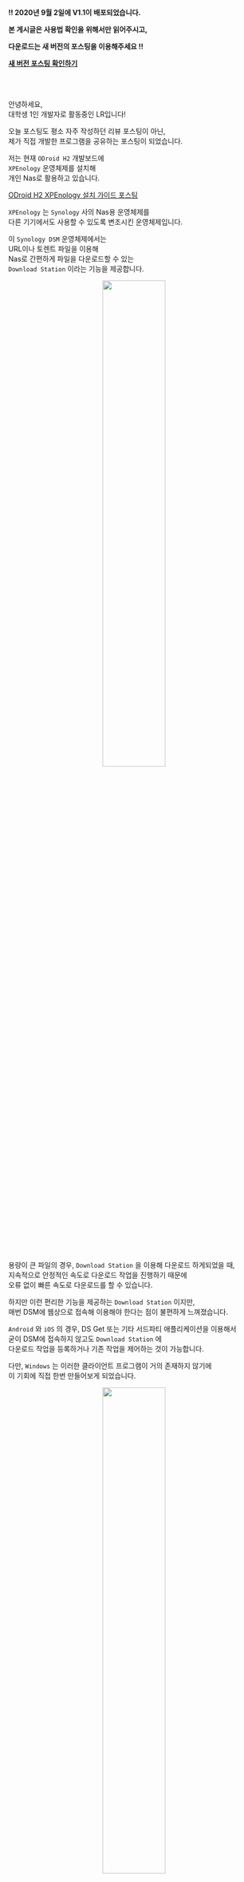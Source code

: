__!! 2020년 9월 2일에 V1.1이 배포되었습니다.__

__본 게시글은 사용법 확인을 위해서만 읽어주시고,__

__다운로드는 새 버전의 포스팅을 이용해주세요 !!__

__​<a href="https://blog-lr.defcon.or.kr/postview/200902-synology-downloadstation-client-new" target="_sub">새 버전 포스팅 확인하기</a>__

<br>
<br>

안녕하세요,<br>
대학생 1인 개발자로 활동중인 LR입니다!

오늘 포스팅도 평소 자주 작성하던 리뷰 포스팅이 아닌,<br>
제가 직접 개발한 프로그램을 공유하는 포스팅이 되었습니다.

저는 현재 ```ODroid H2``` 개발보드에<br>
```XPEnology``` 운영체제를 설치해<br>
개인 Nas로 활용하고 있습니다.

​<a href="https://blog-lr.defcon.or.kr/odroid-h2-xpenology-guide">ODroid H2 XPEnology 설치 가이드 포스팅</a>

```XPEnology``` 는 ```Synology``` 사의 Nas용 운영체제를<br>
다른 기기에서도 사용할 수 있도록 변조시킨 운영체제입니다.

이 ```Synology DSM``` 운영체제에서는<br>
URL이나 토렌트 파일을 이용해<br>
Nas로 간편하게 파일을 다운로드할 수 있는<br>
```Download Station``` 이라는 기능을 제공합니다.

<center>
<img src="1_dsm_downloadstation.png" width="50%">
</center>

용량이 큰 파일의 경우, ```Download Station``` 을 이용해 다운로드 하게되었을 때,<br>
지속적으로 안정적인 속도로 다운로드 작업을 진행하기 때문에<br>
오류 없이 빠른 속도로 다운로드를 할 수 있습니다.

하지만 이런 편리한 기능을 제공하는 ```Download Station``` 이지만,<br>
매번 DSM에 웹상으로 접속해 이용해야 한다는 점이 불편하게 느껴졌습니다.​

```Android``` 와 ```iOS``` 의 경우, DS Get 또는 기타 서드파티 애플리케이션을 이용해서<br>
굳이 DSM에 접속하지 않고도 ```Download Station``` 에<br>
다운로드 작업을 등록하거나 기존 작업을 제어하는 것이 가능합니다.

다만, ```Windows``` 는 이러한 클라이언트 프로그램이 거의 존재하지 않기에<br>
이 기회에 직접 한번 만들어보게 되었습니다.

<center>
<img src="2_client_login.png" width="50%">
</center>

프로그램을 최초 실행하게 되면,<br>
위와 같은 로그인 창이 보이게됩니다.<br>
위에서부터 순차적으로 사용중인 DSM의 주소와 계정을 입력해줍니다.<br>
이때, DSM의 주소의 경우 ```http://hello.synology.me``` 와 같이<br>
http 또는 https로 시작하는 형태로 입력해주셔야 합니다.​

이때 입력하는 계정 정보는 별도의 서버에 저장되지 않고,<br>
Login 버튼을 클릭하는 순간 프로그램을 실행하신 위치에 설정파일이 생성되며<br>
해당 파일에 암호화되어 기록됩니다.<br>
이후 실행시에는 해당 파일을 읽어들여<br>
지정된 DSM에 로그인하는 용도로만 활용됩니다.

DSM의 주소와 계정 정보를 올바르게 입력했다면,<br>
Login 버튼을 클릭했을 때<br>
프로그램의 메인 화면으로 진입하게 됩니다.

<center>
<img src="3_client_main.png" width="50%">
</center>

맨 위에는 리스트를 새로 불러오기 위한 새로고침 버튼,<br>
그리고 현재 등록되어있는 작업 리스트가 위치합니다.<br>
그 아래로는 다운로드 작업을 추가로 등록하기 위한 입력란과<br>
입력된 작업들을 DSM으로 전송해 다운로드를 시작하는<br>
버튼이 위치합니다.

```Python``` 으로 작성된 프로그램의 특성상,<br>
반복적으로 리스트의 새로고침을 구현하는 것이 사실상 불가능 하였기에,<br>
부득이하게 수동 새로고침 형태로 버튼을 추가하게 되었습니다.<br>
다만, 다운로드 작업을 추가하거나 기존 작업을 제어하는 경우<br>
자동적으로 새로고침을 하도록 해두었기에,<br>
큰 불편함은 없으리라 생각됩니다.

상단 리스트에서 작업을 클릭할 경우,<br>
해당 작업을 제어할 수 있는 메뉴가 표시됩니다.

<center>
<img src="4_client_main_manage.png" width="50%">
</center>

일시정지 또는 이어받기를 클릭할 경우,<br>
진행중인 작업을 일시적으로 정지시키거나<br>
일시정지 상태인 작업을 이어서 진행하도록 합니다.

삭제 버튼을 클릭할 경우, 진행중인 작업은 취소되며<br>
목록에서 해당 작업이 삭제됩니다.

다운로드 작업을 추가하고자 할 경우,<br>
해당 파일의 URL 또는<br>
토렌트 파일명을 입력해줍니다.<br>
이때, 토렌트 파일의 경우 프로그램을 실행한 위치에 저장해 두어야 합니다.

<center>
<img src="5_client_main_register.png" width="50%">
</center>

이처럼, 한 줄당 하나의 다운로드 작업을 입력해<br>
한번에 여러 작업을 등록하는 것이 가능합니다.<br>​

## 다운로드

​<a href="https://drive.defcon.or.kr/sharing/EC5q5AyT3" target="_sub">DownloadStation Client 다운로드</a>

다운로드는 위 링크에서 가능하며,<br>
```Windows``` 용 exe 파일과 ```Linux``` 용 바이너리 파일을<br>
모두 배포합니다.<br>
사용중인 운영체제에 맞는 프로그램을 받아 이용하시면 되겠습니다.

## 소스코드 및 공유

​<a href="https://github.com/yymin1022/Synology_DownloadStation_Client" target="_sub">소스코드 보러가기</a>

본 프로젝트의 모든 소스코드는 제 ```Github``` 를 통해 공개합니다.<br>
단, 소스코드를 활용하고자 하시는 경우,<br>
제 원본 ```Github``` 링크를 남겨주시기 바라며,<br>
혹시나, 본 프로그램을 공유하고자 하실 경우,<br>
새로운 글을 작성하거나 파일을 직접 첨부하지 마시고,<br>
본 포스팅의 링크를 첨부해주시면 감사하겠습니다.

규모가 큰 그런 프로그램은 아니지만,<br>
```Synology``` 의 ```DownloadStation``` 에서 제공하는 중심적인 기능들은<br>
대부분 지원하기 때문에, 어느정도 불편함을 해소할 수 있는<br>
그런 프로그램이라고 생각합니다.

많은 사용자를 바라고 개발한 프로그램이라기보다는<br>
제가 편하게 이용하고자 개발하기 시작한 프로그램이다 보니<br>
개발하고 나서의 뿌듯함이 배가 되는 듯 싶습니다.

지금까지,<br>
LR이었습니다!